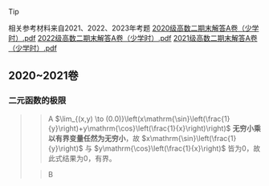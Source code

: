 > [!TIP]
> 相关参考材料来自2021、2022、2023年考题
> [2020级高数二期末解答A卷（少学时）.pdf](https://github.com/user-attachments/files/16010838/2020.A.pdf)
> [2022级高数二期末解答A卷（少学时）.pdf](https://github.com/user-attachments/files/16010855/2022.A.pdf)
> [2021级高数二期末解答A卷（少学时）.pdf](https://github.com/user-attachments/files/16010842/2021.A.pdf)

## 2020~2021卷

### 二元函数的极限

>> A
> $\lim_{(x,y) \to (0.0)}\left(x\mathrm{\sin}\left(\frac{1}{y}\right)+y\mathrm{\cos}\left(\frac{1}{x}\right)\right)$
> **无穷小乘以有界变量任然为无穷小**，故 $x\mathrm{\sin}\left(\frac{1}{y}\right)$ 与 $y\mathrm{\cos}\left(\frac{1}{x}\right)$ 皆为0，故此式结果为0，有界。
>
>> B